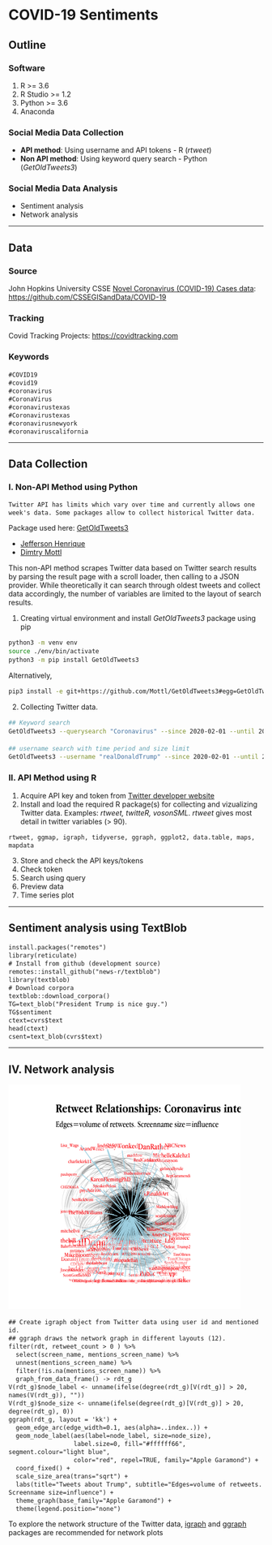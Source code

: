# COVID-19 Sentiments

## Outline

### Software

1. R >= 3.6
2. R Studio >= 1.2
3. Python >= 3.6
4. Anaconda

### Social Media Data Collection

* **API method**: Using username and API tokens - R (*rtweet*)
* **Non API method**: Using keyword query search - Python (*GetOldTweets3*)

### Social Media Data Analysis

* Sentiment analysis
* Network analysis

---

## Data

### Source

John Hopkins University CSSE [Novel Coronavirus (COVID-19) Cases data](https://systems.jhu.edu/research/public-health/ncov/): https://github.com/CSSEGISandData/COVID-19

### Tracking

Covid Tracking Projects: https://covidtracking.com

### Keywords

```
#COVID19
#covid19
#coronavirus
#CoronaVirus
#coronavirustexas
#Coronavirustexas
#coronavirusnewyork
#coronaviruscalifornia
```

---

## Data Collection

### I. Non-API Method using Python

```
Twitter API has limits which vary over time and currently allows one week's data. Some packages allow to collect historical Twitter data. 
```
Package used here: [GetOldTweets3](https://pypi.org/project/GetOldTweets3/) 
* [Jefferson Henrique](https://github.com/Jefferson-Henrique/GetOldTweets-python)
* [Dimtry Mottl](https://github.com/Mottl/GetOldTweets3) 

This non-API method scrapes Twitter data based on Twitter search results by parsing the result page with a scroll loader, then calling to a JSON provider. While theoretically it can search through oldest tweets and collect data accordingly, the number of variables are limited to the layout of search results.

1. Creating virtual environment and install *GetOldTweets3* package using pip
```bash
python3 -m venv env
source ./env/bin/activate 
python3 -m pip install GetOldTweets3
```

Alternatively, 
```bash
pip3 install -e git+https://github.com/Mottl/GetOldTweets3#egg=GetOldTweets3
```

2. Collecting Twitter data.
```bash
## Keyword search
GetOldTweets3 --querysearch "Coronavirus" --since 2020-02-01 --until 2020-03-25 --output data/corona_0325.csv

## username search with time period and size limit
GetOldTweets3 --username "realDonaldTrump" --since 2020-02-01 --until 2020-03-25 --maxtweets 20000 --output data/corona_0325_rdt.csv
```

### II. API Method using R

1. Acquire API key and token from [Twitter developer website](https://dev.twitter.com) 
2. Install and load the required R package(s) for collecting and vizualizing Twitter data. Examples: *rtweet, twitteR, vosonSML*. *rtweet* gives most detail in twitter variables (> 90). 
```
rtweet, ggmap, igraph, tidyverse, ggraph, ggplot2, data.table, maps, mapdata
```
3. Store and check the API keys/tokens
4. Check token
5. Search using query
6. Preview data
7. Time series plot

---

## Sentiment analysis using TextBlob

```
install.packages("remotes")
library(reticulate)
# Install from github (development source)
remotes::install_github("news-r/textblob")
library(textblob)
# Download corpora
textblob::download_corpora() 
TG=text_blob("President Trump is nice guy.")
TG$sentiment
ctext=cvrs$text
head(ctext)
csent=text_blob(cvrs$text)
```

---

## IV. Network analysis
![](https://raw.githubusercontent.com/datageneration/smdca/master/Retweet_coronavirus.png)

```
## Create igraph object from Twitter data using user id and mentioned id.
## ggraph draws the network graph in different layouts (12). 
filter(rdt, retweet_count > 0 ) %>% 
  select(screen_name, mentions_screen_name) %>%
  unnest(mentions_screen_name) %>% 
  filter(!is.na(mentions_screen_name)) %>% 
  graph_from_data_frame() -> rdt_g
V(rdt_g)$node_label <- unname(ifelse(degree(rdt_g)[V(rdt_g)] > 20, names(V(rdt_g)), "")) 
V(rdt_g)$node_size <- unname(ifelse(degree(rdt_g)[V(rdt_g)] > 20, degree(rdt_g), 0)) 
ggraph(rdt_g, layout = 'kk') + 
  geom_edge_arc(edge_width=0.1, aes(alpha=..index..)) +
  geom_node_label(aes(label=node_label, size=node_size),
                  label.size=0, fill="#ffffff66", segment.colour="light blue",
                  color="red", repel=TRUE, family="Apple Garamond") +
  coord_fixed() +
  scale_size_area(trans="sqrt") +
  labs(title="Tweets about Trump", subtitle="Edges=volume of retweets. Screenname size=influence") +
  theme_graph(base_family="Apple Garamond") +
  theme(legend.position="none") 
```

To explore the network structure of the Twitter data, [igraph](http://kateto.net/networks-r-igraph) and [ggraph](https://www.data-imaginist.com/2017/ggraph-introduction-layouts/) packages are recommended for network plots 

